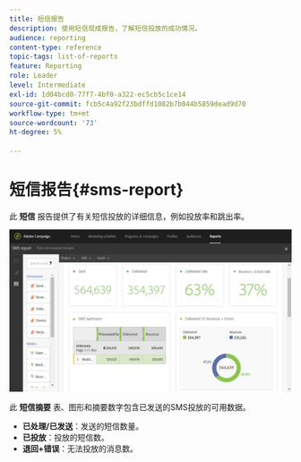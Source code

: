 ```yaml
---
title: 短信报告
description: 使用短信现成报告，了解短信投放的成功情况。
audience: reporting
content-type: reference
topic-tags: list-of-reports
feature: Reporting
role: Leader
level: Intermediate
exl-id: 1d04bcd0-77f7-4bf0-a322-ec5cb5c1ce14
source-git-commit: fcb5c4a92f23bdffd1082b7b044b5859dead9d70
workflow-type: tm+mt
source-wordcount: '73'
ht-degree: 5%

---
```


# 短信报告{#sms-report}

此 **短信** 报告提供了有关短信投放的详细信息，例如投放率和跳出率。

![](assets/dynamic_report_sms.png)

此 **短信摘要** 表、图形和摘要数字包含已发送的SMS投放的可用数据。

* **已处理/已发送**：发送的短信数量。
* **已投放**：投放的短信数。
* **退回+错误**：无法投放的消息数。
